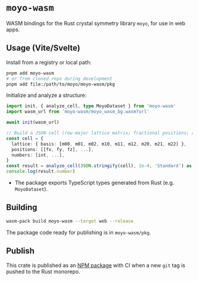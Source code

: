 # `moyo-wasm`

WASM bindings for the Rust crystal symmetry library `moyo`, for use in web apps.

## Usage (Vite/Svelte)

Install from a registry or local path:

```bash
pnpm add moyo-wasm
# or from cloned repo during development
pnpm add file:/path/to/moyo/moyo-wasm/pkg
```

Initialize and analyze a structure:

```ts
import init, { analyze_cell, type MoyoDataset } from 'moyo-wasm'
import wasm_url from 'moyo-wasm/moyo_wasm_bg.wasm?url'

await init(wasm_url)

// Build a JSON cell (row-major lattice matrix; fractional positions; atomic numbers)
const cell = {
  lattice: { basis: [m00, m01, m02, m10, m11, m12, m20, m21, m22] },
  positions: [[fx, fy, fz], ...],
  numbers: [int, ...],
}
const result = analyze_cell(JSON.stringify(cell), 1e-4, 'Standard') as MoyoDataset
console.log(result.number)
```

- The package exports TypeScript types generated from Rust (e.g. `MoyoDataset`).

## Building

```bash
wasm-pack build moyo-wasm --target web --release
```

The package code ready for publishing is in `moyo-wasm/pkg`.

## Publish

This crate is published as an [NPM package](https://www.npmjs.com/package/moyo-wasm) with CI when a new `git` tag is pushed to the Rust monorepo.
